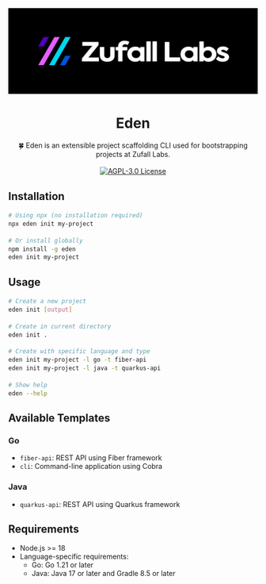 <div align="center">
    <img src="https://raw.githubusercontent.com/zufall-labs/.github/main/profile/zufall-banner.png" alt="Helica" width="600" />
</div>

<h1 align="center">Eden</h1>

<div align="center">🍀 Eden is an extensible project scaffolding CLI used for bootstrapping projects at Zufall Labs.</div>

<br />

<div align="center">
    <a href="https://github.com/zufall-labs/nullpunkt/blob/main/LICENSE">
        <img src="https://img.shields.io/badge/license-AGPL--3.0-5ed9c7?style=for-the-badge" alt="AGPL-3.0 License">
    </a>
</div>

## Installation

```bash
# Using npx (no installation required)
npx eden init my-project

# Or install globally
npm install -g eden
eden init my-project
```

## Usage

```bash
# Create a new project
eden init [output]

# Create in current directory
eden init .

# Create with specific language and type
eden init my-project -l go -t fiber-api
eden init my-project -l java -t quarkus-api

# Show help
eden --help
```

## Available Templates

### Go
- `fiber-api`: REST API using Fiber framework
- `cli`: Command-line application using Cobra

### Java
- `quarkus-api`: REST API using Quarkus framework

## Requirements

- Node.js >= 18
- Language-specific requirements:
  - Go: Go 1.21 or later
  - Java: Java 17 or later and Gradle 8.5 or later